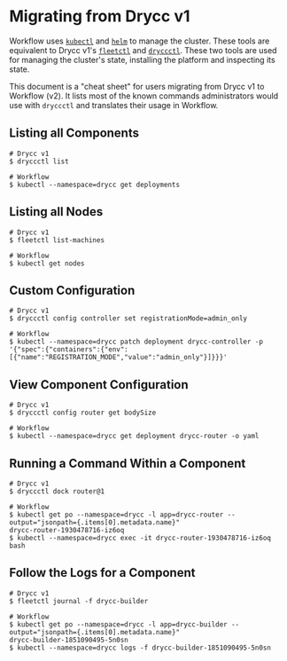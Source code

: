 # Migrating from Drycc v1

Workflow uses [`kubectl`][kubectl] and [`helm`][helm] to manage the cluster. These tools are
equivalent to Drycc v1's [`fleetctl`][fleetctl] and [`dryccctl`][dryccctl]. These two tools are used
for managing the cluster's state, installing the platform and inspecting its state.

This document is a "cheat sheet" for users migrating from Drycc v1 to Workflow (v2). It lists most of
the known commands administrators would use with `dryccctl` and translates their usage in Workflow.

## Listing all Components

```
# Drycc v1
$ dryccctl list

# Workflow
$ kubectl --namespace=drycc get deployments
```

## Listing all Nodes

```
# Drycc v1
$ fleetctl list-machines

# Workflow
$ kubectl get nodes
```

## Custom Configuration

```
# Drycc v1
$ dryccctl config controller set registrationMode=admin_only

# Workflow
$ kubectl --namespace=drycc patch deployment drycc-controller -p '{"spec":{"containers":{"env":[{"name":"REGISTRATION_MODE","value":"admin_only"}]}}}'
```

## View Component Configuration

```
# Drycc v1
$ dryccctl config router get bodySize

# Workflow
$ kubectl --namespace=drycc get deployment drycc-router -o yaml
```

## Running a Command Within a Component

```
# Drycc v1
$ dryccctl dock router@1

# Workflow
$ kubectl get po --namespace=drycc -l app=drycc-router --output="jsonpath={.items[0].metadata.name}"
drycc-router-1930478716-iz6oq
$ kubectl --namespace=drycc exec -it drycc-router-1930478716-iz6oq bash
```

## Follow the Logs for a Component

```
# Drycc v1
$ fleetctl journal -f drycc-builder

# Workflow
$ kubectl get po --namespace=drycc -l app=drycc-builder --output="jsonpath={.items[0].metadata.name}"
drycc-builder-1851090495-5n0sn
$ kubectl --namespace=drycc logs -f drycc-builder-1851090495-5n0sn
```


[dryccctl]: http://docs.drycc.cc/en/latest/installing_drycc/install-dryccctl/
[fleetctl]: https://github.com/coreos/fleet/blob/master/Documentation/using-the-client.md
[kubectl]: http://kubernetes.io/docs/user-guide/kubectl-overview/
[helm]: https://github.com/kubernetes/helm

